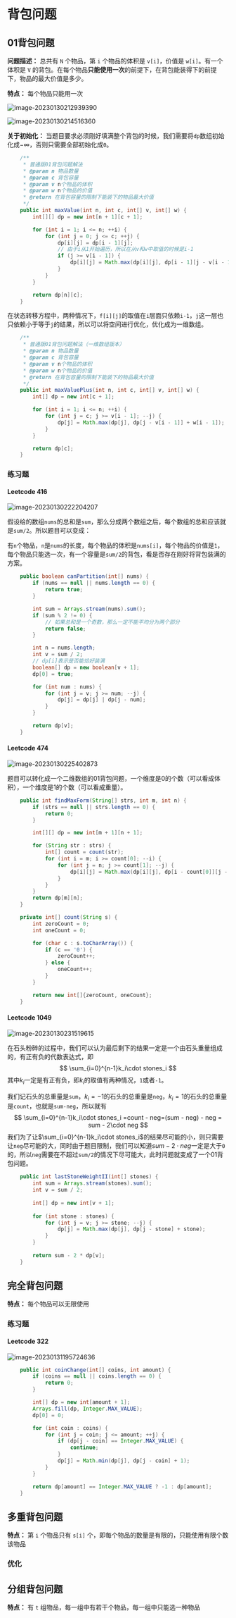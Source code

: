 # 背包问题

## 01背包问题

**问题描述：** 总共有 `N` 个物品，第 `i` 个物品的体积是 `v[i]`，价值是 `w[i]`。有一个体积是 `V` 的背包。在每个物品**只能使用一次**的前提下，在背包能装得下的前提下，物品的最大价值是多少。

**特点：** 每个物品只能用一次

![image-20230130212939390](https://yin-typora.oss-cn-beijing.aliyuncs.com/uPic/image-20230130212939390.png)

![image-20230130214516360](https://yin-typora.oss-cn-beijing.aliyuncs.com/uPic/image-20230130214516360.png)

**关于初始化：** 当题目要求必须刚好填满整个背包的时候，我们需要将`dp`数组初始化成$-\infty$，否则只需要全部初始化成`0`。

```java
    /**
     * 普通版01背包问题解法
     * @param n 物品数量
     * @param c 背包容量
     * @param v n个物品的体积
     * @param w n个物品的价值
     * @return 在背包容量的限制下能装下的物品最大价值
     */
    public int maxValue(int n, int c, int[] v, int[] w) {
        int[][] dp = new int[n + 1][c + 1];

        for (int i = 1; i <= n; ++i) {
            for (int j = 0; j <= c; ++j) {
                dp[i][j] = dp[i - 1][j];
                // 由于i从1开始遍历，所以在从v和w中取值的时候是i-1
                if (j >= v[i - 1]) {
                    dp[i][j] = Math.max(dp[i][j], dp[i - 1][j - v[i - 1]] + w[i - 1]);
                }
            }
        }

        return dp[n][c];
    }
```

在状态转移方程中，两种情况下，`f[i][j]`的取值在`i`层面只依赖`i-1`，`j`这一层也只依赖小于等于`j`的结果，所以可以将空间进行优化，优化成为一维数组。

```java
    /**
     * 普通版01背包问题解法（一维数组版本）
     * @param n 物品数量
     * @param c 背包容量
     * @param v n个物品的体积
     * @param w n个物品的价值
     * @return 在背包容量的限制下能装下的物品最大价值
     */
    public int maxValuePlus(int n, int c, int[] v, int[] w) {
        int[] dp = new int[c + 1];

        for (int i = 1; i <= n; ++i) {
            for (int j = c; j >= v[i - 1]; --j) {
                dp[j] = Math.max(dp[j], dp[j - v[i - 1]] + w[i - 1]);
            }
        }

        return dp[c];
    }
```

### 练习题

#### Leetcode 416

![image-20230130222204207](https://yin-typora.oss-cn-beijing.aliyuncs.com/uPic/image-20230130222204207.png)

假设给的数组`nums`的总和是`sum`，那么分成两个数组之后，每个数组的总和应该就是`sum/2`。所以题目可以变成：

有`n`个物品，`n`是`nums`的长度，每个物品的体积是`nums[i]`，每个物品的价值是`1`，每个物品只能选一次，有一个容量是`sum/2`的背包，看是否存在刚好将背包装满的方案。

```java
    public boolean canPartition(int[] nums) {
        if (nums == null || nums.length == 0) {
            return true;
        }

        int sum = Arrays.stream(nums).sum();
        if (sum % 2 != 0) {
            // 如果总和是一个奇数，那么一定不能平均分为两个部分
            return false;
        }

        int n = nums.length;
        int v = sum / 2;
        // dp[i]表示是否能恰好装满
        boolean[] dp = new boolean[v + 1];
        dp[0] = true;

        for (int num : nums) {
            for (int j = v; j >= num; --j) {
                dp[j] = dp[j] | dp[j - num];
            }
        }

        return dp[v];
    }
```

#### Leetcode 474

![image-20230130225402873](https://yin-typora.oss-cn-beijing.aliyuncs.com/uPic/image-20230130225402873.png)



题目可以转化成一个二维数组的01背包问题，一个维度是0的个数（可以看成体积），一个维度是1的个数（可以看成重量）。

```java
    public int findMaxForm(String[] strs, int m, int n) {
        if (strs == null || strs.length == 0) {
            return 0;
        }

        int[][] dp = new int[m + 1][n + 1];

        for (String str : strs) {
            int[] count = count(str);
            for (int i = m; i >= count[0]; --i) {
                for (int j = n; j >= count[1]; --j) {
                    dp[i][j] = Math.max(dp[i][j], dp[i - count[0]][j - count[1]] + 1);
                }
            }
        }
        return dp[m][n];
    }

    private int[] count(String s) {
        int zeroCount = 0;
        int oneCount = 0;

        for (char c : s.toCharArray()) {
            if (c == '0') {
                zeroCount++;
            } else {
                oneCount++;
            }
        }

        return new int[]{zeroCount, oneCount};
    }
```

#### Leetcode 1049

![image-20230130231519615](https://yin-typora.oss-cn-beijing.aliyuncs.com/uPic/image-20230130231519615.png)

在石头粉碎的过程中，我们可以认为最后剩下的结果一定是一个由石头重量组成的，有正有负的代数表达式，即
$$
\sum_{i=0}^{n-1}k_i\cdot stones_i
$$
其中$k_i$一定是有正有负，即$k_i$的取值有两种情况，`1`或者`-1`。

我们记石头的总重量是`sum`，$k_i=-1$的石头的总重量是`neg`，$k_i=1$的石头的总重量是`count`，也就是`sum-neg`，所以就有
$$
\sum_{i=0}^{n-1}k_i\cdot stones_i =count - neg=(sum - neg) - neg = sum - 2\cdot neg
$$
我们为了让$\sum_{i=0}^{n-1}k_i\cdot stones_i$的结果尽可能的小，则只需要让`neg`尽可能的大，同时由于题目限制，我们可以知道$sum-2\cdot neg$一定是大于`0`的，所以`neg`需要在不超过`sum/2`的情况下尽可能大，此时问题就变成了一个01背包问题。

```java
    public int lastStoneWeightII(int[] stones) {
        int sum = Arrays.stream(stones).sum();
        int v = sum / 2;
        
        int[] dp = new int[v + 1];
        
        for (int stone : stones) {
            for (int j = v; j >= stone; --j) {
                dp[j] = Math.max(dp[j], dp[j - stone] + stone);
            }
        }
        
        return sum - 2 * dp[v];
    }
```

## 完全背包问题

**特点：** 每个物品可以无限使用

### 练习题

#### Leetcode 322

![image-20230131195724636](https://yin-typora.oss-cn-beijing.aliyuncs.com/uPic/image-20230131195724636.png)

```java
    public int coinChange(int[] coins, int amount) {
        if (coins == null || coins.length == 0) {
            return 0;
        }

        int[] dp = new int[amount + 1];
        Arrays.fill(dp, Integer.MAX_VALUE);
        dp[0] = 0;

        for (int coin : coins) {
            for (int j = coin; j <= amount; ++j) {
                if (dp[j - coin] == Integer.MAX_VALUE) {
                    continue;
                }
                dp[j] = Math.min(dp[j], dp[j - coin] + 1);
            }
        }

        return dp[amount] == Integer.MAX_VALUE ? -1 : dp[amount];
    }
```



## 多重背包问题

**特点：** 第 `i` 个物品只有 `s[i]` 个，即每个物品的数量是有限的，只能使用有限个数该物品

### 优化

## 分组背包问题

**特点：** 有 `t` 组物品，每一组中有若干个物品，每一组中只能选一种物品
